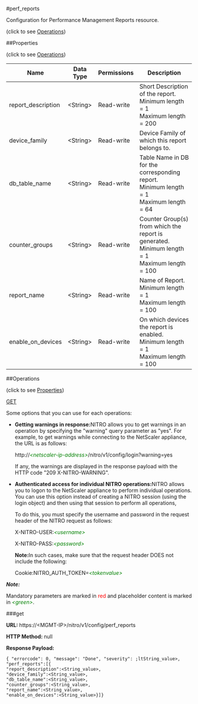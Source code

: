 #perf_reports



Configuration for Performance Management Reports resource.

<span>(click to see [Operations](#operations))</span>



##Properties 

<span>(click to see [Operations](#operations))</span>





<table><thead><tr><th>Name</th><th>Data Type</th><th>Permissions</th><th>Description</th></tr></thead><tbody><tr><td>report_description</td><td>&lt;String></td><td>Read-write</td><td>Short Description of the report.<br>Minimum length = 1<br>Maximum length = 200</td></tr><tr><td>device_family</td><td>&lt;String></td><td>Read-write</td><td>Device Family of which this report belongs to.</td></tr><tr><td>db_table_name</td><td>&lt;String></td><td>Read-write</td><td>Table Name in DB for the corresponding report.<br>Minimum length = 1<br>Maximum length = 64</td></tr><tr><td>counter_groups</td><td>&lt;String></td><td>Read-write</td><td>Counter Group(s) from which the report is generated.<br>Minimum length = 1<br>Maximum length = 100</td></tr><tr><td>report_name</td><td>&lt;String></td><td>Read-write</td><td>Name of Report.<br>Minimum length = 1<br>Maximum length = 100</td></tr><tr><td>enable_on_devices</td><td>&lt;String></td><td>Read-write</td><td>On which devices the report is enabled.<br>Minimum length = 1<br>Maximum length = 100</td></tr></tbody></table>

##Operations 

<span>(click to see [Properties](#properties))</span>





[GET](#get)





Some options that you can use for each operations:

<ul><li><p><b>Getting warnings in response:</b>NITRO allows you to get warnings in an operation by specifying the "warning" query parameter as "yes". For example, to get warnings while connecting to the NetScaler appliance, the URL is as follows:</p><p>http://<span style="color:green;font-style:italic;">&lt;netscaler-ip-address&gt;</span>/nitro/v1/config/login?warning=yes</p><p>If any, the warnings are displayed in the response payload with the HTTP code "209 X-NITRO-WARNING".</p></li><li><p><b>Authenticated access for individual NITRO operations:</b>NITRO allows you to logon to the NetScaler appliance to perform individual operations. You can use this option instead of creating a NITRO session (using the login object) and then using that session to perform all operations,</p><p>To do this, you must specify the username and password in the request header of the NITRO request as follows:</p><p>X-NITRO-USER:<span style="color:green;font-style:italic;">&lt;username&gt;</span></p><p>X-NITRO-PASS:<span style="color:green;font-style:italic;">&lt;password&gt;</span></p><p><b>Note:</b>In such cases, make sure that the request header DOES not include the following:</p><p>Cookie:NITRO_AUTH_TOKEN=<span style="color:green;font-style:italic;">&lt;tokenvalue&gt;</span></p></li></ul>







***Note:*** 

Mandatory parameters are marked in <span style="color:#FF0000;">red</span> and placeholder content is marked in <span style="color:green;font-style:italic">&lt;green&gt;</span>.



###get







<b>URL: </b>https://&lt;MGMT-IP&gt;/nitro/v1/config/perf_reports

<b>HTTP Method: </b>null

<b>Response Payload: </b>
```
{ "errorcode": 0, "message": "Done", "severity": ;ltString_value>, "perf_reports":[{
"report_description":<String_value>,
"device_family":<String_value>,
"db_table_name":<String_value>,
"counter_groups":<String_value>,
"report_name":<String_value>,
"enable_on_devices":<String_value>}]}
```







